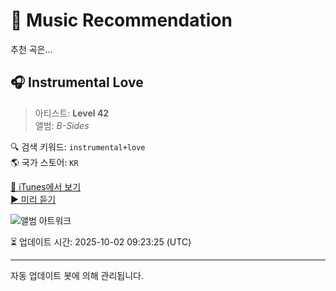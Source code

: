 
# 🎵 Music Recommendation

추천 곡은...

## 🎧 Instrumental Love  
> 아티스트: **Level 42**  
> 앨범: _B-Sides_  

🔍 검색 키워드: `instrumental+love`  
🌎 국가 스토어: `KR`

[🔗 iTunes에서 보기](https://music.apple.com/kr/album/instrumental-love/1631471029?i=1631471321&uo=4)  
[▶️ 미리 듣기](https://audio-ssl.itunes.apple.com/itunes-assets/AudioPreview112/v4/71/c5/fb/71c5fb59-0724-99cc-a6fa-873ed2f9b0d5/mzaf_16270745172035357250.plus.aac.p.m4a)

![앨범 아트워크](https://is1-ssl.mzstatic.com/image/thumb/Music122/v4/7a/51/0f/7a510f78-9734-1e86-5e3c-44801846e09c/21UM1IM24575.rgb.jpg/100x100bb.jpg)

⏳ 업데이트 시간: 2025-10-02 09:23:25 (UTC)

---
자동 업데이트 봇에 의해 관리됩니다.
